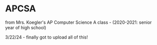 # APCSA
from Mrs. Koegler's AP Computer Science A class - (2020-2021: senior year of high school)


3/22/24 - finally got to upload all of this!
